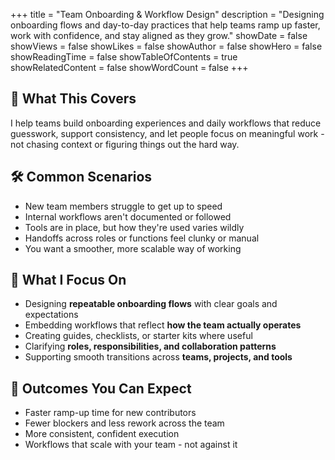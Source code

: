 +++
title = "Team Onboarding & Workflow Design"
description = "Designing onboarding flows and day-to-day practices that help teams ramp up faster, work with confidence, and stay aligned as they grow."
showDate = false
showViews = false
showLikes = false
showAuthor = false
showHero = false
showReadingTime = false
showTableOfContents = true
showRelatedContent = false
showWordCount = false
+++

## 🧩 What This Covers

I help teams build onboarding experiences and daily workflows that reduce guesswork, support consistency, and let people focus on meaningful work - not chasing context or figuring things out the hard way.

## 🛠 Common Scenarios

- New team members struggle to get up to speed
- Internal workflows aren't documented or followed
- Tools are in place, but how they're used varies wildly
- Handoffs across roles or functions feel clunky or manual
- You want a smoother, more scalable way of working

## 📌 What I Focus On

- Designing **repeatable onboarding flows** with clear goals and expectations
- Embedding workflows that reflect **how the team actually operates**
- Creating guides, checklists, or starter kits where useful
- Clarifying **roles, responsibilities, and collaboration patterns**
- Supporting smooth transitions across **teams, projects, and tools**

## 🚀 Outcomes You Can Expect

- Faster ramp-up time for new contributors
- Fewer blockers and less rework across the team
- More consistent, confident execution
- Workflows that scale with your team - not against it
